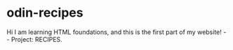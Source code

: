 # odin-recipes
Hi I am learning HTML foundations, and this is the first part of my website! -- Project: RECIPES.
